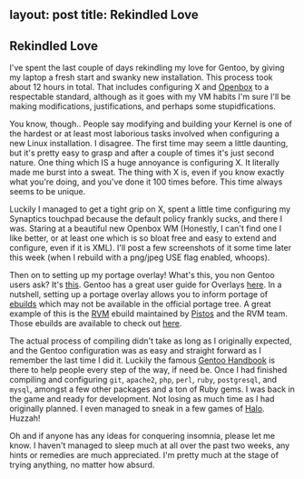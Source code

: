 layout: post
title: Rekindled Love
---

## Rekindled Love

I've spent the last couple of days rekindling my love for Gentoo, by giving my laptop a fresh start and swanky new installation. This process took about 12 hours in total. That includes configuring X and [Openbox](http://openbox.org/) to a respectable standard, although as it goes with my VM habits I'm sure I'll be making modifications, justifications, and perhaps some stupidfications.

You know, though.. People say modifying and building your Kernel is one of the hardest or at least most laborious tasks involved when configuring a new Linux installation. I disagree. The first time may seem a little daunting, but it's pretty easy to grasp and after a couple of times it's just second nature. One thing which IS a huge annoyance is configuring X. It literally made me burst into a sweat. The thing with X is, even if you know exactly what you're doing, and you've done it 100 times before. This time always seems to be unique.

Luckily I managed to get a tight grip on X, spent a little time configuring my Synaptics touchpad because the default policy frankly sucks, and there I was. Staring at a beautiful new Openbox WM (Honestly, I can't find one I like better, or at least one which is so bloat free and easy to extend and configure, even if it is XML). I'll post a few screenshots of it some time later this week (when I rebuild with a png/jpeg USE flag enabled, whoops).

Then on to setting up my portage overlay! What's this, you non Gentoo users ask? It's [this](http://www.gentoo.org/doc/en/handbook/handbook-x86.xml?part=3&chap=5). Gentoo has a great user guide for Overlays [here](http://www.gentoo.org/proj/en/overlays/userguide.xml). In a nutshell, setting up a portage overlay allows you to inform portage of [ebuilds](http://en.wikipedia.org/wiki/Ebuild) which may not be available in the official portage tree. A great example of this is the [RVM](http://rvm.beginrescueend.com/) ebuild maintained by [Pistos](http://purepistos.net/) and the RVM team. Those ebuilds are available to check out [here](http://github.com/wayneeseguin/rvm/tree/master/pkg/gentoo).

The actual process of compiling didn't take as long as I originally expected, and the Gentoo configuration was as easy and straight forward as I remember the last time I did it. Luckily the famous [Gentoo Handbook](http://www.gentoo.org/doc/en/handbook/) is there to help people every step of the way, if need be. Once I had finished compiling and configuring `git`, `apache2`, `php`, `perl`, `ruby`, `postgresql`, and `mysql`, amongst a few other packages and a ton of Ruby gems. I was back in the game and ready for development. Not losing as much time as I had originally planned. I even managed to sneak in a few games of [Halo](http://www.bungie.net/Stats/Halo3/Default.aspx?player=fyres7orm&sg=0). Huzzah!

Oh and if anyone has any ideas for conquering insomnia, please let me know. I haven't managed to sleep much at all over the past two weeks, any hints or remedies are much appreciated. I'm pretty much at the stage of trying anything, no matter how absurd.
